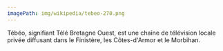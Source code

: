 ```yaml
---
imagePath: img/wikipedia/tebeo-270.png
---
```


Tébéo, signifiant Télé Bretagne Ouest, est une chaîne de télévision locale privée diffusant dans le Finistère, les Côtes-d'Armor et le Morbihan.
